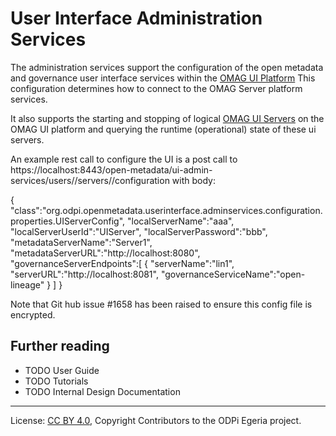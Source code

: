<!-- SPDX-License-Identifier: CC-BY-4.0 -->
<!-- Copyright Contributors to the ODPi Egeria project. -->
 
# User Interface Administration Services

The administration services support the configuration of the open metadata and governance user interface services
within the [OMAG UI Platform](docs/concepts/omag-ui-platform.md)
This configuration determines how to connect to the OMAG Server platform services.

It also supports the starting and stopping of logical [OMAG UI Servers](docs/concepts/logical-ui-server.md)
on the OMAG UI platform and querying the runtime (operational) state of these ui servers.


An example rest call to configure the UI is a post call to https://localhost:8443/open-metadata/ui-admin-services/users/<userid>/servers/<server>/configuration
with body:

{
   "class":"org.odpi.openmetadata.userinterface.adminservices.configuration.properties.UIServerConfig",
   "localServerName":"aaa",
   "localServerUserId":"UIServer",
   "localServerPassword":"bbb",
   "metadataServerName":"Server1",
   "metadataServerURL":"http://localhost:8080",
   "governanceServerEndpoints":[
      {
         "serverName":"lin1",
         "serverURL":"http://localhost:8081",
         "governanceServiceName":"open-lineage"
      }
   ]
}


Note that Git hub issue #1658 has been raised to ensure this config file is encrypted.

## Further reading

* TODO User Guide
* TODO Tutorials
* TODO Internal Design Documentation

----
License: [CC BY 4.0](https://creativecommons.org/licenses/by/4.0/),
Copyright Contributors to the ODPi Egeria project.